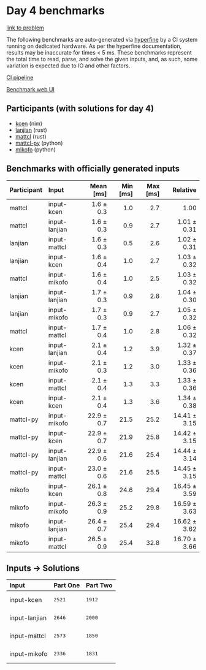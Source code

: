 # Day 4 benchmarks

[link to problem](https://adventofcode.com/2024/day/4)

The following benchmarks are auto-generated via
[hyperfine](https://github.com/sharkdp/hyperfine) by a CI system running on
dedicated hardware. As per the hyperfine documentation, results may be
inaccurate for times < 5 ms. These benchmarks represent the total time to read,
parse, and solve the given inputs, and, as such, some variation is expected due
to IO and other factors.

[CI pipeline](http://ci.papercode.net:8080/teams/main/pipelines/aoc2024)

[Benchmark web UI](https://aoc.ancalagon.black)


## Participants (with solutions for day 4)

- [kcen](https://github.com/kcen/aoc2024) (nim)
- [lanjian](https://github.com/lanjian/aoc-2024) (rust)
- [mattcl](https://github.com/mattcl/aoc2024) (rust)
- [mattcl-py](https://github.com/mattcl/aoc2024-py) (python)
- [mikofo](https://github.com/mikofo/aoc2024) (python)


## Benchmarks with officially generated inputs

| Participant | Input | Mean [ms] | Min [ms] | Max [ms] | Relative |
|:---|:---|---:|---:|---:|---:|
| mattcl | input-kcen | 1.6 ± 0.3 | 1.0 | 2.7 | 1.00 |
| mattcl | input-lanjian | 1.6 ± 0.3 | 0.9 | 2.7 | 1.01 ± 0.31 |
| lanjian | input-mattcl | 1.6 ± 0.3 | 0.5 | 2.6 | 1.02 ± 0.31 |
| lanjian | input-kcen | 1.6 ± 0.4 | 1.0 | 2.7 | 1.03 ± 0.32 |
| mattcl | input-mikofo | 1.6 ± 0.4 | 1.0 | 2.5 | 1.03 ± 0.32 |
| lanjian | input-lanjian | 1.7 ± 0.3 | 0.9 | 2.8 | 1.04 ± 0.30 |
| lanjian | input-mikofo | 1.7 ± 0.3 | 0.9 | 2.7 | 1.05 ± 0.32 |
| mattcl | input-mattcl | 1.7 ± 0.4 | 1.0 | 2.8 | 1.06 ± 0.32 |
| kcen | input-lanjian | 2.1 ± 0.4 | 1.2 | 3.9 | 1.32 ± 0.37 |
| kcen | input-mikofo | 2.1 ± 0.3 | 1.2 | 3.0 | 1.33 ± 0.36 |
| kcen | input-mattcl | 2.1 ± 0.4 | 1.3 | 3.3 | 1.33 ± 0.36 |
| kcen | input-kcen | 2.1 ± 0.4 | 1.3 | 3.6 | 1.34 ± 0.38 |
| mattcl-py | input-mikofo | 22.9 ± 0.7 | 21.5 | 25.2 | 14.41 ± 3.15 |
| mattcl-py | input-kcen | 22.9 ± 0.7 | 21.9 | 25.8 | 14.42 ± 3.15 |
| mattcl-py | input-lanjian | 22.9 ± 0.6 | 21.6 | 25.4 | 14.44 ± 3.14 |
| mattcl-py | input-mattcl | 23.0 ± 0.6 | 21.6 | 25.5 | 14.45 ± 3.15 |
| mikofo | input-kcen | 26.1 ± 0.8 | 24.6 | 29.4 | 16.45 ± 3.59 |
| mikofo | input-mikofo | 26.3 ± 0.9 | 25.2 | 29.8 | 16.59 ± 3.63 |
| mikofo | input-lanjian | 26.4 ± 0.7 | 25.4 | 29.4 | 16.62 ± 3.62 |
| mikofo | input-mattcl | 26.5 ± 0.9 | 25.4 | 32.8 | 16.70 ± 3.66 |


## Inputs -> Solutions

| Input | Part One | Part Two |
|:---|:---|:---|
|input-kcen|<pre>2521</pre>|<pre>1912</pre>|
|input-lanjian|<pre>2646</pre>|<pre>2000</pre>|
|input-mattcl|<pre>2573</pre>|<pre>1850</pre>|
|input-mikofo|<pre>2336</pre>|<pre>1831</pre>|